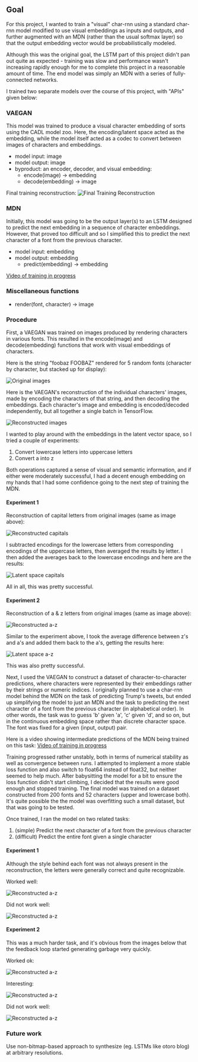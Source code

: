 ## Goal

For this project, I wanted to train a "visual" char-rnn using a standard
char-rnn model modified to use visual embeddings as inputs and outputs, and
further augmented with an MDN (rather than the usual softmax layer) so that the
output embedding vector would be probabilistically modeled.

Although this was the original goal, the LSTM part of this project didn't pan
out quite as expected - training was slow and performance wasn't increasing
rapidly enough for me to complete this project in a reasonable amount of time.
The end model was simply an MDN with a series of fully-connected networks.

I trained two separate models over the course of this project, with "APIs"
given below:

### VAEGAN
This model was trained to produce a visual character embedding of sorts using
the CADL model zoo. Here, the encoding/latent space acted as the embedding,
while the model itself acted as a codec to convert between images of characters
and embeddings.

* model input: image
* model output: image
* byproduct: an encoder, decoder, and visual embedding:
  * encode(image) -> embedding
  * decode(embedding) -> image

Final training reconstruction:
![Final Training Reconstruction](examples/vaegan-training-reconstruction.png)


### MDN
Initially, this model was going to be the output layer(s) to an LSTM designed
to predict the next embedding in a sequence of character embeddings. However,
that proved too difficult and so I simplified this to predict the next
character of a font from the previous character.

* model input: embedding
* model output: embedding
  * predict(embedding) -> embedding

[Video of training in progress](https://youtu.be/uLn3MaXLs14)


### Miscellaneous functions
* render(font, character) -> image


### Procedure

First, a VAEGAN was trained on images produced by rendering characters in
various fonts.  This resulted in the encode(image) and decode(embedding)
functions that work with visual embeddings of characters.

Here is the string "foobaz FOOBAZ" rendered for 5 random fonts (character by
character, but stacked up for display):

![Original images](examples/vaegan-original-fonts.png)

Here is the VAEGAN's reconstruction of the individual characters' images, made
by encoding the characters of that string, and then decoding the embeddings.
Each character's image and embedding is encoded/decoded independently, but all
together a single batch in TensorFlow.

![Reconstructed images](examples/vaegan-reconstructed-fonts.png)

I wanted to play around with the embeddings in the latent vector space, so I
tried a couple of experiments:

1. Convert lowercase letters into uppercase letters
2. Convert a into z

Both operations captured a sense of visual and semantic information, and if
either were moderately successful, I had a decent enough embedding on my hands
that I had some confidence going to the next step of training the MDN.

#### Experiment 1

Reconstruction of capital letters from original images (same as image above):

![Reconstructed capitals](examples/vaegan-reconstructed-capitals.png)

I subtracted encodings for the lowercase letters from corresponding encodings
of the uppercase letters, then averaged the results by letter. I then added the
averages back to the lowercase encodings and here are the results:

![Latent space capitals](examples/vaegan-vector-capitals.png)

All in all, this was pretty successful.

#### Experiment 2

Reconstruction of a & z letters from original images (same as image above):

![Reconstructed a-z](examples/vaegan-reconstructed-az.png)

Similar to the experiment above, I took the average difference between z's and
a's and added them back to the a's, getting the results here:

![Latent space a-z](examples/vaegan-vector-az.png)

This was also pretty successful.

Next, I used the VAEGAN to construct a dataset of character-to-character
predictions, where characters were represented by their embeddings rather by
their strings or numeric indices. I originally planned to use a char-rnn model
behind the MDN on the task of predicting Trump's tweets, but ended up
simplifying the model to just an MDN and the task to predicting the next
character of a font from the previous character (in alphabetical order). In
other words, the task was to guess 'b' given 'a', 'c' given 'd', and so on, but
in the continuous embedding space rather than discrete character space. The font
was fixed for a given (input, output) pair.

Here is a video showing intermediate predictions of the MDN being trained on
this task:
[Video of training in progress](https://youtu.be/uLn3MaXLs14)

Training progressed rather unstably, both in terms of numerical stability as
well as convergence between runs. I attempted to implement a more stable loss
function and also switch to float64 instead of float32, but neither seemed to
help much. After babysitting the model for a bit to ensure the loss function
didn't start climbing, I decided that the results were good enough and stopped
training. The final model was trained on a dataset constructed from 200 fonts
and 52 characters (upper and lowercase both). It's quite possible the the model
was overfitting such a small dataset, but that was going to be tested.

Once trained, I ran the model on two related tasks:

1. (simple) Predict the next character of a font from the previous character
2. (difficult) Predict the entire font given a single character

#### Experiment 1

Although the style behind each font was not always present in the
reconstruction, the letters were generally correct and quite recognizable.

Worked well:

![Reconstructed a-z](examples/mdn-easy-good.png)

Did not work well:

![Reconstructed a-z](examples/mdn-easy-bad.png)

#### Experiment 2

This was a much harder task, and it's obvious from the images below that the
feedback loop started generating garbage very quickly.

Worked ok:

![Reconstructed a-z](examples/mdn-hard-ok.png)

Interesting:

![Reconstructed a-z](examples/mdn-hard-hmm.png)

Did not work well:

![Reconstructed a-z](examples/mdn-hard-bad.png)


### Future work

Use non-bitmap-based approach to synthesize (eg. LSTMs like otoro blog) at
arbitrary resolutions.

